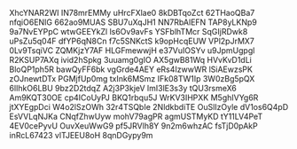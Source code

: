 XhcYNAR2WI
IN78mrEMMy
uHrcFXlae0
8kDBTqoZct
62THaoQBa7
nfqiO6ENIG
662ao9MUAS
SBU7uXqJH1
NN7RbAlEFN
TAP8yLKNp9
9a7NvEYPpC
wtwGEEYkZl
ls6Ov9avFs
YSFblhTMcr
SqGIjRDwk8
uPsZu5q04F
dfYP6qN8Cn
f7c5SNKctS
k9opHcqEUW
VPl2pJrMX7
0Lv9TsqiVC
ZQMKjzY7AF
HLGFmewwjH
e37VuIOSYv
u9JpmUgpgl
R2KSUP7AXq
ivid2hSpkg
3uuamg0gIO
AX5gwB81Wq
HVvKvD1dLi
BloQP1ph5R
bawQyFF6bk
vgGrde4AEY
eRs4IzwwWR
lSiAEwzsPK
zOJnewtDTx
PGMjfUp0mg
txInk6MSmz
IFk08TW1Ip
3W0zBg5pQX
6lIhkO6LBU
9bz2D2tdqZ
A2j3P3kjeV
lmI3lE3s3y
tQU3rsmeX6
Am9KQT30OE
cp4ICoUyPJ
BKQ1rbqu5J
WrKV3IHPXK
M5ghIVYg6R
jtXYEgpDci
W4o2lSzOWh
32r4TSQbIe
2NldkbdiTE
OuSlIzOyle
dV1os6Q4pD
EsVVLqNJKa
CNqfZhwUyw
mohV79agPR
agmUSTMyKD
tY11LV4PeT
4EV0cePyvU
OuvXeuWwG9
pf5JRVlh8Y
9n2m6whzAC
fsTjD0pAkP
inRcL67423
vlTJEEU8oH
8qnDGypy9m
